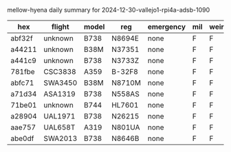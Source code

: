 mellow-hyena daily summary for 2024-12-30-vallejo1-rpi4a-adsb-1090

|hex|flight|model|reg|emergency|mil|weirdo|
|--|--|--|--|--|--|--|
|abf32f|unknown|B738|N8694E|none|F|F|
|a44211|unknown|B38M|N37351|none|F|F|
|a441c9|unknown|B738|N3733Z|none|F|F|
|781fbe|CSC3838|A359|B-32F8|none|F|F|
|abfc71|SWA3450|B38M|N8710M|none|F|F|
|a71d34|ASA1319|B738|N558AS|none|F|F|
|71be01|unknown|B744|HL7601|none|F|F|
|a28904|UAL1971|B738|N26215|none|F|F|
|aae757|UAL658T|A319|N801UA|none|F|F|
|abe0df|SWA2013|B738|N8646B|none|F|F|
